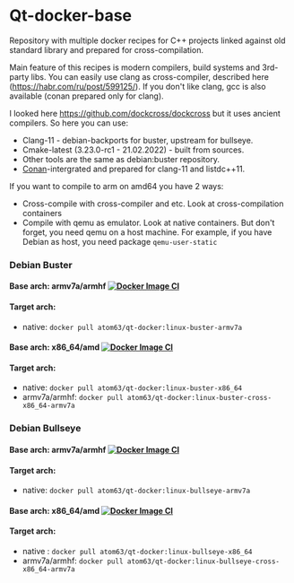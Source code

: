 # Qt-docker-base

Repository with multiple docker recipes for C++ projects linked against old standard library and prepared for cross-compilation.

Main feature of this recipes is modern compilers, build systems and 3rd-party libs. You can easily use clang as cross-compiler, described here (https://habr.com/ru/post/599125/). If you don't like clang, gcc is also available (conan prepared only for clang).

I looked here https://github.com/dockcross/dockcross but it uses ancient compilers.
So here you can use:
- Clang-11 - debian-backports for buster, upstream for bullseye.
- Cmake-latest (3.23.0-rc1 - 21.02.2022) - built from sources.
- Other tools are the same as debian:buster repository.
- [Conan](https://conan.io/)-intergrated and prepared for clang-11 and listdc++11.

If you want to compile to arm on amd64 you have 2 ways:
- Cross-compile with cross-compiler and etc. Look at cross-compilation containers
- Compile with qemu as emulator. Look at native containers. But don't forget, you need qemu on a host machine. For example, if you have Debian as host, you need package `qemu-user-static`

### Debian Buster
#### Base arch: armv7a/armhf [![Docker Image CI](https://github.com/qtdocker/base/actions/workflows/docker-image-buster-armv7a.yml/badge.svg)](https://github.com/qtdocker/base/actions/workflows/docker-image-buster-armv7a.yml) 
#### Target arch:
- native: `docker pull atom63/qt-docker:linux-buster-armv7a`

#### Base arch: x86_64/amd [![Docker Image CI](https://github.com/qtdocker/base/actions/workflows/docker-image-buster-x86_64.yml/badge.svg)](https://github.com/qtdocker/base/actions/workflows/docker-image-buster-x86_64.yml)
#### Target arch:
- native: `docker pull atom63/qt-docker:linux-buster-x86_64`
- armv7a/armhf: `docker pull atom63/qt-docker:linux-buster-cross-x86_64-armv7a`

### Debian Bullseye
#### Base arch: armv7a/armhf [![Docker Image CI](https://github.com/qtdocker/base/actions/workflows/docker-image-bullseye-x86_64.yml/badge.svg)](https://github.com/qtdocker/base/actions/workflows/docker-image-bullseye-x86_64.yml) 
#### Target arch:
- native: `docker pull atom63/qt-docker:linux-bullseye-armv7a`

#### Base arch: x86_64/amd [![Docker Image CI](https://github.com/qtdocker/base/actions/workflows/docker-image-bullseye-armv7a.yml/badge.svg)](https://github.com/qtdocker/base/actions/workflows/docker-image-bullseye-armv7a.yml)
#### Target arch:
- native : `docker pull atom63/qt-docker:linux-bullseye-x86_64`
- armv7a/armhf: `docker pull atom63/qt-docker:linux-bullseye-cross-x86_64-armv7a`